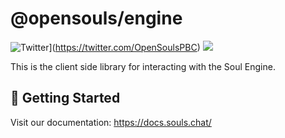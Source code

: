# @opensouls/engine

![Twitter](https://img.shields.io/twitter/url/https/twitter.com/OpenSoulsPBC.svg?style=social&label=Follow%20%40OpenSoulsPBC)](https://twitter.com/OpenSoulsPBC) [![](https://dcbadge.vercel.app/api/server/FCPcCUbw3p?compact=true&style=flat)](https://discord.gg/opensouls)

This is the client side library for interacting with the Soul Engine.

## 🚀 Getting Started

Visit our documentation: https://docs.souls.chat/
